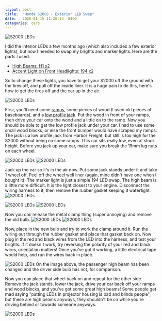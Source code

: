 ```yaml
---
layout: post
title:  "Honda S2000 - Exterior LED Swap"
date:   2020-01-15 11:20:14 -0400
categories: cars
---
```


![S2000 LEDs](/images/s2k/11.jpg)

I did the interior LEDs a few months ago (which also included a few exterior lights), but now I needed to swap my brights and marker lights. Here are the parts I used.

* [High Beams: H1 x2](https://amzn.to/2qmq3sF)
* [Accent Light on Front Headlights: 194 x2](https://amzn.to/2S6HvcZ)

So to change these lights, you have to get your S2000 off the ground with the tires off, and pull off the inside liner. It is a huge pain to do this, here's how to get the tires off and the car up in the air.

![S2000 LEDs](/images/s2k/3.jpg)

First, you'll need some [ramps](https://amzn.to/2QTtTnp), some pieces of wood (I used old pieces of baseboards), and a [low profile jack](https://www.harborfreight.com/3-Ton-Low-Profile-Rapid-Pump-Floor-Jack-64264.html). Put the wood in front of your ramps, then drive your car onto the wood and a little on to the ramp. Now you should be able to get the low profile jack under your car. I had to use some small wood blocks, or else the front bumper would have scraped my ramps. The jack is a low profile jack from Harbor Freight, but still is too high for the S2000 without being on some ramps. This car sits really low, even at stock height. Before you jack up your car, make sure you break the 19mm lug nuts on each wheel.  

![S2000 LEDs](/images/s2k/1.jpg)
![S2000 LEDs](/images/s2k/2.jpg)

Jack up the car so it's in the air now. Put some jack stands under it and take 1 wheel off. Peel off the wheel well liner (again, mine didn't have one when I bought it). The marker light is just a simple 194 LED swap. The high beam is a little more difficult. It is the light closest to your engine. Disconnect the wiring harness to it, then remove the rubber gasket keeping it watertight.
![S2000 LEDs](/images/s2k/7.jpg)

![S2000 LEDs](/images/s2k/5.jpg)
![S2000 LEDs](/images/s2k/8.jpg)

Now you can release the metal clamp thing (super annoying) and remove the old bulb.
![S2000 LEDs](/images/s2k/9.jpg)
![S2000 LEDs](/images/s2k/10.jpg)

Now, place in the new bulb and try to work the clamp around it. Run the wiring out through the rubber gasket and place that gasket back on. Now plug in the red and black wires from the LED into the harness, and test your brights. If it doesn't work, try reversing the polarity of your red and black wires, orientation matters! Once you've got it working, a little electrical tape would help, and run the wires back in place.

![S2000 LEDs](/images/s2k/4.jpg)
On the image above, the passenger high beam has been changed and the driver side bulb has not, for comparison.

Now you can place that wheel back on and repeat for the other side. Remove the jack stands, lower the jack, drive your car back off your ramps and wood blocks, and you've got some great high beams! Some people get mad saying "putting LEDs in projector housing is bad and blinds people", but these are high beams anyways, they shouldn't be on while you're driving behind or towards someone anyways.

![S2000 LEDs](/images/s2k/11.jpg)
